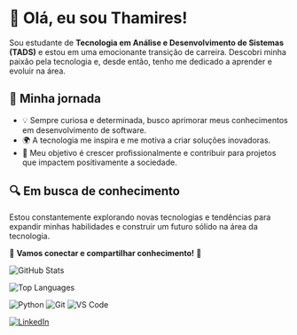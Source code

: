 # 👋 Olá, eu sou Thamires!  

Sou estudante de **Tecnologia em Análise e Desenvolvimento de Sistemas (TADS)** e estou em uma emocionante transição de carreira. Descobri minha paixão pela tecnologia e, desde então, tenho me dedicado a aprender e evoluir na área.  

## 🚀 Minha jornada  
- 💡 Sempre curiosa e determinada, busco aprimorar meus conhecimentos em desenvolvimento de software.  
- 🌍 A tecnologia me inspira e me motiva a criar soluções inovadoras.  
- 🎯 Meu objetivo é crescer profissionalmente e contribuir para projetos que impactem positivamente a sociedade.  

## 🔍 Em busca de conhecimento  
Estou constantemente explorando novas tecnologias e tendências para expandir minhas habilidades e construir um futuro sólido na área da tecnologia.  

📌 **Vamos conectar e compartilhar conhecimento!** 🚀  


![GitHub Stats](https://github-readme-stats.vercel.app/api?username=thamiresfff&show_icons=true&theme=dracula)

![Top Languages](https://github-readme-stats.vercel.app/api/top-langs/?username=thamiresfff&layout=compact)

![Python](https://img.shields.io/badge/Python-3776AB?style=for-the-badge&logo=python&logoColor=white)
![Git](https://img.shields.io/badge/Git-F05032?style=for-the-badge&logo=git&logoColor=white)
![VS Code](https://img.shields.io/badge/VSCode-007ACC?style=for-the-badge&logo=visual-studio-code&logoColor=white)

[![LinkedIn](https://img.shields.io/badge/-LinkedIn-blue?logo=linkedin&logoColor=white&style=for-the-badge)](https://www.linkedin.com/in/thamires-fernandes-86b01a250/)


